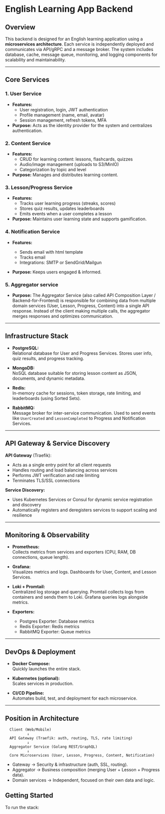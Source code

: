 # English Learning App Backend

## Overview

This backend is designed for an English learning application using a **microservices architecture**. Each service is independently deployed and communicates via API/gRPC and a message broker. The system includes database, cache, message queue, monitoring, and logging components for scalability and maintainability.

---

## Core Services

### 1. User Service

- **Features:**
  - User registration, login, JWT authentication
  - Profile management (name, email, avatar)
  - Session management, refresh tokens, MFA
- **Purpose:** Acts as the identity provider for the system and centralizes authentication.

### 2. Content Service

- **Features:**
  - CRUD for learning content: lessons, flashcards, quizzes
  - Audio/image management (uploads to S3/MinIO)
  - Categorization by topic and level
- **Purpose:** Manages and distributes learning content.

### 3. Lesson/Progress Service

- **Features:**
  - Tracks user learning progress (streaks, scores)
  - Stores quiz results, updates leaderboards
  - Emits events when a user completes a lesson
- **Purpose:** Maintains user learning state and supports gamification.


### 4. Notification Service

- **Features:**
  - Sends email with html template
  - Tracks email 
  - Integrations: SMTP or SendGrid/Mailgun

- **Purpose:** Keeps users engaged & informed.

### 5. Aggregator service
- **Purpose:** The Aggregator Service (also called API Composition Layer / Backend-for-Frontend) is responsible for combining data from multiple domain services (User, Lesson, Progress, Content) into a single API response. Instead of the client making multiple calls, the aggregator merges responses and optimizes communication.


---

## Infrastructure Stack

- **PostgreSQL:**  
  Relational database for User and Progress Services. Stores user info, quiz results, and progress tracking.

- **MongoDB:**  
  NoSQL database suitable for storing lesson content as JSON, documents, and dynamic metadata.

- **Redis:**  
  In-memory cache for sessions, token storage, rate limiting, and leaderboards (using Sorted Sets).

- **RabbitMQ:**  
  Message broker for inter-service communication. Used to send events like `UserCreated` and `LessonCompleted` to Progress and Notification Services.

---

## API Gateway & Service Discovery

**API Gateway** (Traefik):

- Acts as a single entry point for all client requests
- Handles routing and load balancing across services
- Performs JWT verification and rate limiting
- Terminates TLS/SSL connections

**Service Discovery:**

- Uses Kubernetes Services or Consul for dynamic service registration and discovery
- Automatically registers and deregisters services to support scaling and resilience

---

## Monitoring & Observability

- **Prometheus:**  
  Collects metrics from services and exporters (CPU, RAM, DB connections, queue length).

- **Grafana:**  
  Visualizes metrics and logs. Dashboards for User, Content, and Lesson Services.

- **Loki + Promtail:**  
  Centralized log storage and querying. Promtail collects logs from containers and sends them to Loki. Grafana queries logs alongside metrics.

- **Exporters:**  
  - Postgres Exporter: Database metrics  
  - Redis Exporter: Redis metrics  
  - RabbitMQ Exporter: Queue metrics

---

## DevOps & Deployment

- **Docker Compose:**  
  Quickly launches the entire stack.

- **Kubernetes (optional):**  
  Scales services in production.

- **CI/CD Pipeline:**  
  Automates build, test, and deployment for each microservice.

---

## Position in Architecture
```
  Client (Web/Mobile)
          ↓
  API Gateway (Traefik: auth, routing, TLS, rate limiting)
          ↓
  Aggregator Service (Golang REST/GraphQL)
          ↓
  Core Microservices (User, Lesson, Progress, Content, Notification)
```
- Gateway → Security & infrastructure (auth, SSL, routing).
- Aggregator → Business composition (merging User + Lesson + Progress data).
- Domain services → Independent, focused on their own data and logic.
## Getting Started

To run the stack: